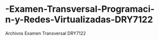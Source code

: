 # -Examen-Transversal-Programaci-n-y-Redes-Virtualizadas-DRY7122
 Archivos Examen Transversal DRY7122
